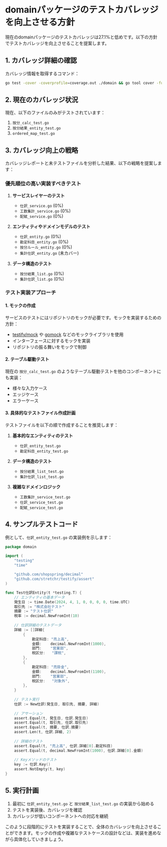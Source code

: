 # domainパッケージのテストカバレッジを向上させる方針

現在のdomainパッケージのテストカバレッジは27.1%と低めです。以下の方針でテストカバレッジを向上させることを提案します。

## 1. カバレッジ詳細の確認

カバレッジ情報を取得するコマンド：

```bash
go test -cover -coverprofile=coverage.out ./domain && go tool cover -func=coverage.out
```

## 2. 現在のカバレッジ状況

現在、以下のファイルのみがテストされています：
1. `按分_calc_test.go`
2. `按分結果_entity_test.go`
3. `ordered_map_test.go`

## 3. カバレッジ向上の戦略

カバレッジレポートと未テストファイルを分析した結果、以下の戦略を提案します：

### 優先順位の高い実装すべきテスト

1. **サービスレイヤーのテスト**
   - `仕訳_service.go` (0%)
   - `工数集計_service.go` (0%)
   - `配賦_service.go` (0%)

2. **エンティティやドメインモデルのテスト**
   - `仕訳_entity.go` (0%)
   - `勘定科目_entity.go` (0%)
   - `按分ルール_entity.go` (0%)
   - `集計仕訳_entity.go` (未カバー)

3. **データ構造のテスト**
   - `按分結果_list.go` (0%)
   - `集計仕訳_list.go` (0%)

### テスト実装アプローチ

#### 1. モックの作成

サービスのテストにはリポジトリのモックが必要です。モックを実装するための方針：

- [testify/mock](https://github.com/stretchr/testify) や [gomock](https://github.com/golang/mock) などのモックライブラリを使用
- インターフェースに対するモックを実装
- リポジトリの振る舞いをモックで制御

#### 2. テーブル駆動テスト

現在の `按分_calc_test.go` のようなテーブル駆動テストを他のコンポーネントにも実装：

- 様々な入力ケース
- エッジケース
- エラーケース

#### 3. 具体的なテストファイル作成計画

テストファイルを以下の順で作成することを推奨します：

1. **基本的なエンティティのテスト**
   - `仕訳_entity_test.go`
   - `勘定科目_entity_test.go`

2. **データ構造のテスト**
   - `按分結果_list_test.go`
   - `集計仕訳_list_test.go`

3. **複雑なドメインロジック**
   - `工数集計_service_test.go`
   - `仕訳_service_test.go`
   - `配賦_service_test.go`

## 4. サンプルテストコード

例として、`仕訳_entity_test.go` の実装例を示します：

```go
package domain

import (
    "testing"
    "time"
    
    "github.com/shopspring/decimal"
    "github.com/stretchr/testify/assert"
)

func Test仕訳Entity(t *testing.T) {
    // エンティティの基本データ
    発生日 := time.Date(2024, 4, 1, 0, 0, 0, 0, time.UTC)
    取引先 := "株式会社テスト"
    摘要 := "テスト仕訳"
    税率 := decimal.NewFromInt(10)
    
    // 仕訳詳細のテストデータ
    詳細 := []詳細{
        {
            勘定科目: "売上高",
            金額:    decimal.NewFromInt(1000),
            部門:    "営業部",
            税区分:   "課税",
        },
        {
            勘定科目: "売掛金",
            金額:    decimal.NewFromInt(1100),
            部門:    "営業部", 
            税区分:   "対象外",
        },
    }
    
    // テスト実行
    仕訳 := New仕訳(発生日, 取引先, 摘要, 詳細)
    
    // アサーション
    assert.Equal(t, 発生日, 仕訳.発生日)
    assert.Equal(t, 取引先, 仕訳.取引先)
    assert.Equal(t, 摘要, 仕訳.摘要)
    assert.Len(t, 仕訳.詳細, 2)
    
    // 詳細のテスト
    assert.Equal(t, "売上高", 仕訳.詳細[0].勘定科目)
    assert.Equal(t, decimal.NewFromInt(1000), 仕訳.詳細[0].金額)
    
    // Keyメソッドのテスト
    key := 仕訳.Key()
    assert.NotEmpty(t, key)
}
```

## 5. 実行計画

1. 最初に `仕訳_entity_test.go` と `按分結果_list_test.go` の実装から始める
2. テストを実装後、カバレッジを確認
3. カバレッジが低いコンポーネントへの対応を継続

このように段階的にテストを実装することで、全体のカバレッジを向上させることができます。モックの作成や複雑なテストケースの設計などは、実装を進めながら具体化していきましょう。
